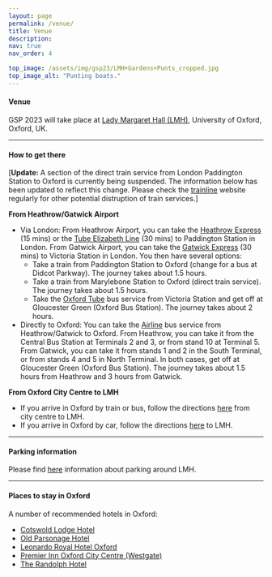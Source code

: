 ```yaml
---
layout: page
permalink: /venue/
title: Venue
description: 
nav: true
nav_order: 4

top_image: /assets/img/gsp23/LMH+Gardens+Punts_cropped.jpg
top_image_alt: "Punting boats."
---
```


#### Venue
GSP 2023 will take place at [Lady Margaret Hall (LMH)](https://www.lmh.ox.ac.uk), University of Oxford, Oxford, UK.

---
#### How to get there
[**Update:** A section of the direct train service from London Paddington Station to Oxford is currently being suspended. The information below has been updated to reflect this change. Please check the [trainline](https://www.thetrainline.com/trains/great-britain/industrial-action) website regularly for other potential distruption of train services.]

**From Heathrow/Gatwick Airport**
+ Via London: From Heathrow Airport, you can take the [Heathrow Express](https://www.heathrow.com/transport-and-directions/by-rail-or-train/heathrow-express) (15 mins) or the [Tube Elizabeth Line](https://www.heathrow.com/transport-and-directions/by-rail-or-train/elizabeth-line) (30 mins) to Paddington Station in London. From Gatwick Airport, you can take the [Gatwick Express](https://www.gatwickexpress.com/) (30 mins) to Victoria Station in London. You then have several options:
  + Take a train from Paddington Station to Oxford (change for a bus at Didcot Parkway). The journey takes about 1.5 hours.
  + Take a train from Marylebone Station to Oxford (direct train service). The journey takes about 1.5 hours.
  + Take the [Oxford Tube](https://www.stagecoachbus.com/promos-and-offers/oxfordshire/oxford-tube) bus service from Victoria Station and get off at Gloucester Green (Oxford Bus Station). The journey takes about 2 hours.
+ Directly to Oxford: You can take the [Airline](https://www.theairlineoxford.co.uk/) bus service from Heathrow/Gatwick to Oxford. From Heathrow, you can take it from the Central Bus Station at Terminals 2 and 3, or from stand 10 at Terminal 5. From Gatwick, you can take it from stands 1 and 2 in the South Terminal, or from stands 4 and 5 in North Terminal. In both cases, get off at Gloucester Green (Oxford Bus Station). The journey takes about 1.5 hours from Heathrow and 3 hours from Gatwick.

**From Oxford City Centre to LMH**
+ If you arrive in Oxford by train or bus, follow the directions [here](/assets/pdf/Directions%20to%20Lady%20Margaret%20Hall%20from%20Oxford%20Rail%20and%20Bus%20Stations.pdf) from city centre to LMH.
+ If you arrive in Oxford by car, follow the directions [here](/assets/pdf/Directions%20to%20Lady%20Margaret%20Hall.pdf) to LMH.

---
#### Parking information
Please find [here](/assets/pdf/Parking%20Around%20LMH.pdf) information about parking around LMH.

---
#### Places to stay in Oxford
A number of recommended hotels in Oxford:
+ [Cotswold Lodge Hotel](http://www.cotswoldlodgehotel.co.uk/)
+ [Old Parsonage Hotel](https://www.oldparsonagehotel.co.uk/)
+ [Leonardo Royal Hotel Oxford](https://www.leonardohotels.co.uk/hotels/oxford)
+ [Premier Inn Oxford City Centre (Westgate)](https://www.premierinn.com/gb/en/hotels/england/oxfordshire/oxford/oxford-city-centre-westgate.html)
+ [The Randolph Hotel](https://www.graduatehotels.com/oxford-uk/)
